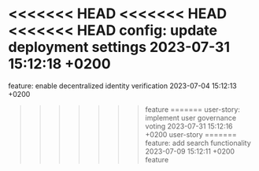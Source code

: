 <<<<<<< HEAD
<<<<<<< HEAD
<<<<<<< HEAD
config: update deployment settings 2023-07-31 15:12:18 +0200
=======
feature: enable decentralized identity verification 2023-07-04 15:12:13 +0200
>>>>>>> feature
=======
user-story: implement user governance voting 2023-07-31 15:12:16 +0200
>>>>>>> user-story
=======
feature: add search functionality 2023-07-09 15:12:11 +0200
>>>>>>> feature
